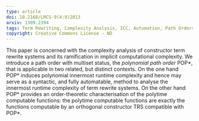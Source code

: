 ```yaml
---
type: article
doi: 10.2168/LMCS-9(4:9)2013
arxiv: 1309.2394
tags: Term Rewriting, Complexity Analysis, ICC, Automation, Path Orders, Predicative Recursion
copyright: Creative Commons License - ND
---
```


This paper is concerned with the complexity analysis of
constructor term rewrite systems and its ramification in implicit
computational complexity.
We introduce a path order with multiset status, 
the *polynomial path order* POP\*, that is applicable
in two related, but distinct contexts.
On the one hand POP\* induces polynomial innermost runtime complexity
and hence may serve as a syntactic, and fully automatable, method to analyse
the innermost runtime complexity of term rewrite systems.
On the other hand POP\* provides an order-theoretic 
characterisation of the polytime computable functions: 
the polytime computable functions are exactly the functions
computable by an orthogonal constructor TRS compatible with POP\*.
